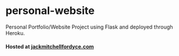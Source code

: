 # personal-website
Personal Portfolio/Website Project using Flask and deployed through Heroku.

#### Hosted at [jackmitchellfordyce.com](jackmitchellfordyce.com)
